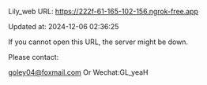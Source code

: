 Lily_web URL: https://222f-61-165-102-156.ngrok-free.app

Updated at: 2024-12-06 02:36:25

If you cannot open this URL, the server might be down.

Please contact: 

goley04@foxmail.com Or Wechat:GL_yeaH